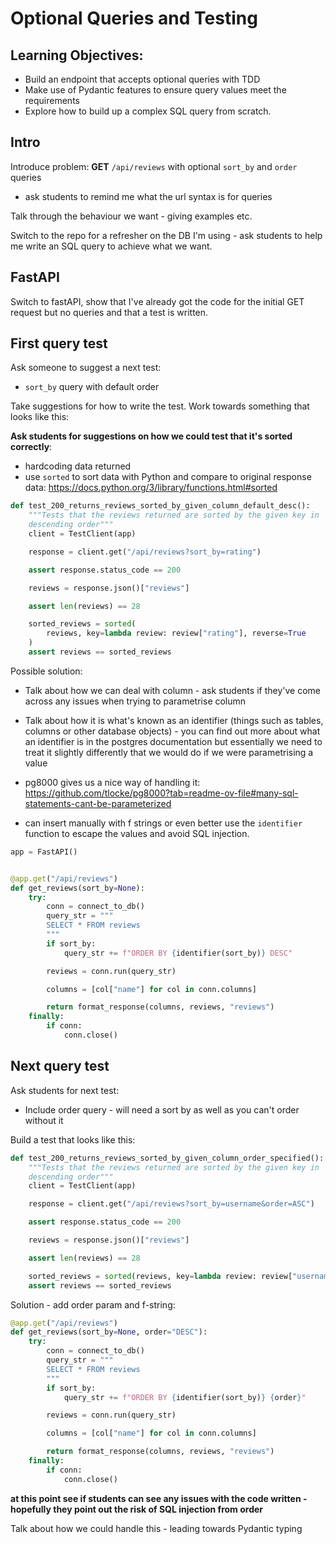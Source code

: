 # Optional Queries and Testing

## Learning Objectives:

- Build an endpoint that accepts optional queries with TDD
- Make use of Pydantic features to ensure query values meet the requirements
- Explore how to build up a complex SQL query from scratch.

## Intro

Introduce problem: **GET** `/api/reviews` with optional `sort_by` and `order` queries

- ask students to remind me what the url syntax is for queries

Talk through the behaviour we want - giving examples etc.

Switch to the repo for a refresher on the DB I'm using - ask students to help me write an SQL query to achieve what we want.

## FastAPI

Switch to fastAPI, show that I've already got the code for the initial GET request but no queries and that a test is written.

## First query test

Ask someone to suggest a next test:

- `sort_by` query with default order

Take suggestions for how to write the test. Work towards something that looks like this:

**Ask students for suggestions on how we could test that it's sorted correctly**:

- hardcoding data returned
- use `sorted` to sort data with Python and compare to original response data: https://docs.python.org/3/library/functions.html#sorted

```py
def test_200_returns_reviews_sorted_by_given_column_default_desc():
    """Tests that the reviews returned are sorted by the given key in
    descending order"""
    client = TestClient(app)

    response = client.get("/api/reviews?sort_by=rating")

    assert response.status_code == 200

    reviews = response.json()["reviews"]

    assert len(reviews) == 28

    sorted_reviews = sorted(
        reviews, key=lambda review: review["rating"], reverse=True
    )
    assert reviews == sorted_reviews
```

Possible solution:

- Talk about how we can deal with column - ask students if they've come across any issues when trying to parametrise column

- Talk about how it is what's known as an identifier (things such as tables, columns or other database objects) - you can find out more about what an identifier is in the postgres documentation but essentially we need to treat it slightly differently that we would do if we were parametrising a value

- pg8000 gives us a nice way of handling it: https://github.com/tlocke/pg8000?tab=readme-ov-file#many-sql-statements-cant-be-parameterized

- can insert manually with f strings or even better use the `identifier` function to escape the values and avoid SQL injection.

```py
app = FastAPI()


@app.get("/api/reviews")
def get_reviews(sort_by=None):
    try:
        conn = connect_to_db()
        query_str = """
        SELECT * FROM reviews
        """
        if sort_by:
            query_str += f"ORDER BY {identifier(sort_by)} DESC"

        reviews = conn.run(query_str)

        columns = [col["name"] for col in conn.columns]

        return format_response(columns, reviews, "reviews")
    finally:
        if conn:
            conn.close()
```

## Next query test

Ask students for next test:

- Include order query - will need a sort by as well as you can't order without it

Build a test that looks like this:

```py
def test_200_returns_reviews_sorted_by_given_column_order_specified():
    """Tests that the reviews returned are sorted by the given key in
    descending order"""
    client = TestClient(app)

    response = client.get("/api/reviews?sort_by=username&order=ASC")

    assert response.status_code == 200

    reviews = response.json()["reviews"]

    assert len(reviews) == 28

    sorted_reviews = sorted(reviews, key=lambda review: review["username"])
    assert reviews == sorted_reviews
```

Solution - add order param and f-string:

```py
@app.get("/api/reviews")
def get_reviews(sort_by=None, order="DESC"):
    try:
        conn = connect_to_db()
        query_str = """
        SELECT * FROM reviews
        """
        if sort_by:
            query_str += f"ORDER BY {identifier(sort_by)} {order}"

        reviews = conn.run(query_str)

        columns = [col["name"] for col in conn.columns]

        return format_response(columns, reviews, "reviews")
    finally:
        if conn:
            conn.close()
```

**at this point see if students can see any issues with the code written - hopefully they point out the risk of SQL injection from order**

Talk about how we could handle this - leading towards Pydantic typing
